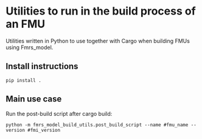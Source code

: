 # Utilities to run in the build process of an FMU

Utilities written in Python to use together with Cargo when building FMUs using Fmrs_model.

## Install instructions
```
pip install .
```

## Main use case
Run the post-build script after cargo build:
```
python -m fmrs_model_build_utils.post_build_script --name #fmu_name --version #fmi_version
```